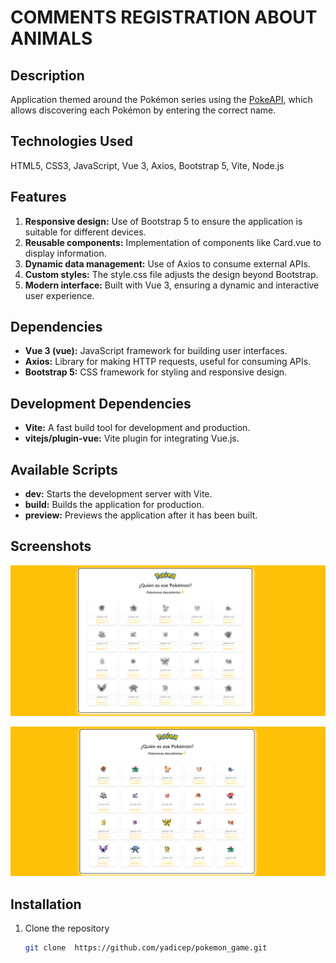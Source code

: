 # **COMMENTS REGISTRATION ABOUT ANIMALS**

## Description
Application themed around the Pokémon series using the <a href="https://pokeapi.co/" target="_blank">PokeAPI</a>, which allows discovering each Pokémon by entering the correct name.

## Technologies Used
HTML5, CSS3, JavaScript, Vue 3, Axios, Bootstrap 5, Vite, Node.js

## Features
1. **Responsive design:** Use of Bootstrap 5 to ensure the application is suitable for different devices.
2. **Reusable components:** Implementation of components like Card.vue to display information.
3. **Dynamic data management:** Use of Axios to consume external APIs.
4. **Custom styles:** The style.css file adjusts the design beyond Bootstrap.
5. **Modern interface:** Built with Vue 3, ensuring a dynamic and interactive user experience.

## Dependencies
  - **Vue 3 (vue):** JavaScript framework for building user interfaces.
  - **Axios:** Library for making HTTP requests, useful for consuming APIs.
  - **Bootstrap 5:** CSS framework for styling and responsive design.

## Development Dependencies
  - **Vite:** A fast build tool for development and production.
  - **vitejs/plugin-vue:** Vite plugin for integrating Vue.js.

## Available Scripts
  - **dev:** Starts the development server with Vite.
  - **build:** Builds the application for production.
  - **preview:** Previews the application after it has been built.

## Screenshots
<p align="center">
  <img src="src/assets/img/capture1.png" alt="Preview of the main page">
</p>

<p align="center">
  <img src="src/assets/img/capture2.png" alt="Preview of the main page">
</p>

## Installation
1. Clone the repository
   ```bash
   git clone  https://github.com/yadicep/pokemon_game.git
